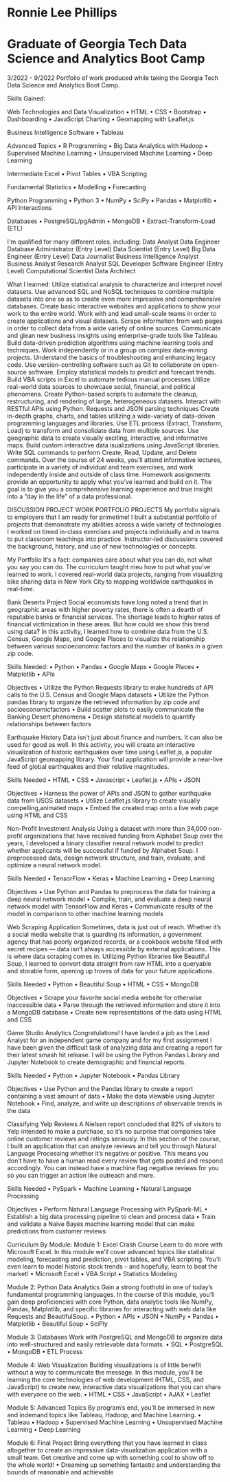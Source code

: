 # Ronnie Lee Phillips 
# Graduate of Georgia Tech Data Science and Analytics Boot Camp
3/2022 - 9/2022
Portfoilo of work produced while taking the Georgia Tech Data Science and Analytics Boot Camp.

Skills Gained:

Web Technologies and Data Visualization
• HTML
• CSS
• Bootstrap
• Dashboarding
• JavaScript Charting
• Geomapping with Leaflet.js

Business Intelligence Software
• Tableau

Advanced Topics
• R Programming
• Big Data Analytics with Hadoop
• Supervised Machine Learning
• Unsupervised Machine Learning
• Deep Learning

Intermediate Excel
• Pivot Tables
• VBA Scripting

Fundamental Statistics
• Modelling
• Forecasting

Python Programming
• Python 3
• NumPy
• SciPy
• Pandas
• Matplotlib
• API Interactions

Databases
• PostgreSQL/pgAdmin
• MongoDB
• Extract-Transform-Load (ETL)

I'm qualified for many different roles, including:
Data Analyst
Data Engineer Database Administrator (Entry Level)
Data Scientist (Entry Level) Big Data Engineer (Entry Level)
Data Journalist Business Intelligence Analyst
Business Analyst Research Analyst
SQL Developer Software Engineer (Entry Level)
Computational Scientist
Data Architect

What I learned:
Utilize statistical analysis to characterize and interpret novel datasets.  Use advanced SQL and NoSQL techniques
to combine multiple datasets into one so as to create even more impressive and comprehensive databases.  Create
basic interactive websites and applications to show your work to the entire world.  Work with and lead 
small-scale teams in order to create applications and visual datasets.  Scrape information from web pages in order
to collect data from a wide variety of online sources.  Communicate and glean new business insights using
enterprise-grade tools like Tableau.  Build data-driven prediction algorithms using machine learning tools and
techniques.  Work independently or in a group on complex data-mining projects.  Understand the basics of 
troubleshooting and enhancing legacy code. Use version-controlling software such as Git to collaborate
on open-source software.  Employ statistical models to predict and forecast trends.  Build VBA scripts in Excel
to automate tedious manual processes Utilize real-world data sources to showcase social, financial, and political
phenomena.  Create Python-based scripts to automate the cleanup, restructuring, and rendering of large, heterogeneous 
datasets.  Interact with RESTful APIs using Python.  Requests and JSON parsing techniques Create in-depth graphs, 
charts, and tables utilizing a wide-variety of data-driven programming languages and libraries.  Use ETL process 
(Extract, Transform, Load) to transform and consolidate data from multiple sources.  Use geographic data to create
visually exciting, interactive, and informative maps.  Build custom interactive data isualizations using JavaScript 
libraries. Write SQL commands to perform Create, Read, Update, and Delete commands.  Over the course of 24 weeks,
you’ll attend informative lectures, participate in a variety of individual and team exercises, and work 
independently inside and outside of class time. Homework assignments provide an opportunity to apply what you’ve
learned and build on it. The goal is to give you a comprehensive learning experience and true insight into a 
“day in the life” of a data professional.  

DISCUSSION PROJECT WORK PORTFOLIO PROJECTS
My portfolio signals to employers that I am ready for primetime! I built a
substantial portfolio of projects that demonstrate my abilities across a wide variety of
technologies.  I worked on timed in-class exercises and projects individually
and in teams to put classroom teachings into practice.  Instructor-led discussions covered
the background, history, and use of new technologies or concepts.


My Portfolio
It’s a fact: companies care about what you can do, not what you say you can do. The
curriculum taught meu how to put what you’ve learned to work. I covered real-world
data projects, ranging from visualizing bike sharing data in New York City to
mapping worldwide earthquakes in real-time.  


Bank Deserts Project
Social economists have long noted a trend that in geographic areas with higher poverty rates, there is often
a dearth of reputable banks or financial services. The shortage leads to higher rates of financial victimization
in these areas. But how could we show this trend using data? In this activity, I learned how to combine
data from the U.S. Census, Google Maps, and Google Places to visualize the relationship between various
socioeconomic factors and the number of banks in a given zip code.

Skills Needed:
• Python
• Pandas
• Google Maps
• Google Places
• Matplotlib
• APIs

Objectives
• Utilize the Python Requests library to make hundreds of API calls to the U.S. Census and Google Maps datasets
• Utilize the Python pandas library to organize the retrieved information by zip code and socioeconomicfactors
• Build scatter plots to easily communicate the Banking Desert phenomena
• Design statistical models to quantify relationships between factors

Earthquake History
Data isn’t just about finance and numbers. It can also be used for good as well. In this activity, you will create
an interactive visualization of historic earthquakes over time using Leaflet.js, a popular JavaScript geomapping
library. Your final application will provide a near-live feed of global earthquakes and their relative magnitudes.

Skills Needed
• HTML
• CSS
• Javascript
• Leaflet.js
• APIs
• JSON

Objectives
• Harness the power of APIs and JSON to gather earthquake data from USGS datasets
• Utilize Leaflet.js library to create visually compelling,animated maps
• Embed the created map onto a live web page using HTML and CSS

Non-Profit Investment Analysis
Using a dataset with more than 34,000 non-profit organizations that have received funding from Alphabet Soup
over the years, I developed a binary classifier neural network model to predict whether applicants will be
successful if funded by Alphabet Soup. I preprocessed data, design network structure, and train, evaluate,
and optimize a neural network model.

Skills Needed
• TensorFlow
• Keras
• Machine Learning
• Deep Learning

Objectives
• Use Python and Pandas to preprocess the data for training a deep neural network model
• Compile, train, and evaluate a deep neural network model with TensorFlow and Keras
• Communicate results of the model in comparison to other machine learning models

Web Scraping Application
Sometimes, data is just out of reach. Whether it’s a social media website that is guarding its information, a
government agency that has poorly organized records, or a cookbook website filled with secret recipes — data
isn’t always accessible by external applications. This is where data scraping comes in. Utilizing Python libraries
like Beautiful Soup, I learned to convert data straight from raw HTML into a queryable and storable form,
opening up troves of data for your future applications.

Skills Needed
• Python
• Beautiful Soup
• HTML
• CSS
• MongoDB

Objectives
• Scrape your favorite social media website for otherwise inaccessible data
• Parse through the retrieved information and store it into a MongoDB database
• Create new representations of the data using HTML and CSS

Game Studio Analytics
Congratulations! I have landed a job as the Lead Analyst for an independent game company and for my
first assignment I have been given the difficult task of analyzing data and creating a report for their latest
smash hit release. I will be using the Python Pandas Library and Jupyter Notebook to create demographic
and financial reports.

Skills Needed
• Python
• Jupyter Notebook
• Pandas Library

Objectives
• Use Python and the Pandas library to create a report containing a vast amount of data
• Make the data viewable using Jupyter Notebook • Find, analyze, and write up descriptions of observable
trends in the data

Classifying Yelp Reviews
A Nielsen report concluded that 82% of visitors to Yelp intended to make a purchase, so it’s no surprise that
companies take online customer reviews and ratings seriously. In this section of the course, I built an
application that can analyze reviews and tell you through Natural Language Processing whether it’s negative
or positive. This means you don’t have to have a human read every review that gets posted and respond
accordingly. You can instead have a machine flag negative reviews for you so you can trigger an action like
outreach and more.

Skills Needed
• PySpark
• Machine Learning
• Natural Language Processing

Objectives
• Perform Natural Language Processing with PySpark-ML
• Establish a big data processing pipeline to clean and process data
• Train and validate a Naive Bayes machine learning model that can make predictions from customer reviews

Curriculum By Module:
Module 1:
Excel Crash
Course
Learn to do more with Microsoft Excel. In this module we’ll
cover advanced topics like statistical modeling, forecasting
and prediction, pivot tables, and VBA scripting. You’ll even
learn to model historic stock trends – and hopefully, learn
to beat the market!
• Microsoft Excel
• VBA Script
• Statistics Modeling

Module 2:
Python Data
Analytics
Gain a strong foothold in one of today’s fundamental
programming languages. In the course of this module,
you’ll gain deep proficiencies with core Python, data
analytic tools like NumPy, Pandas, Matplotlib, and specific
libraries for interacting with web data like Requests and
BeautifulSoup.
• Python
• APIs
• JSON
• NumPy
• Pandas
• Matplotlib
• Beautiful Soup
• SciPly

Module 3:
Databases
Work with PostgreSQL and MongoDB to organize data into
well-structured and easily retrievable data formats.
• SQL
• PostgreSQL
• MongoDB
• ETL Process

Module 4:
Web Visualization
Building visualizations is of little benefit without a way
to communicate the message. In this module, you’ll be
learning the core technologies of web development (HTML,
CSS, and JavaScript) to create new, interactive data
visualizations that you can share with everyone on the web.
• HTML
• CSS
• JavaScript
• AJAX
• Leaflet

Module 5:
Advanced Topics
By program’s end, you’ll be immersed in new and indemand
topics like Tableau, Hadoop, and Machine
Learning.
• Tableau
• Hadoop
• Supervised Machine
Learning
• Unsupervised Machine
Learning
• Deep Learning

Module 6:
Final Project
Bring everything that you have learned in class altogether
to create an impressive data-visualization application with
a small team. Get creative and come up with something
cool to show off to the whole world!
• Dreaming up something
fantastic and understanding
the bounds of reasonable
and achievable
